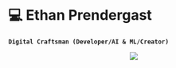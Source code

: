 # 💻 Ethan Prendergast

**`Digital Craftsman (Developer/AI & ML/Creator)`**

<p align="center">
  <a href="https://git.io/typing-svg">
  <img src="https://readme-typing-svg.demolab.com?font=Fira+Code&pause=1000&size=22&color=3DF78C&random=true&width=435&lines=Software+Developer;AI%2FML+Engineer;QA+Engineer;IT+Admin;3%2B+Years+Coding+Experience"/></a>
</p>